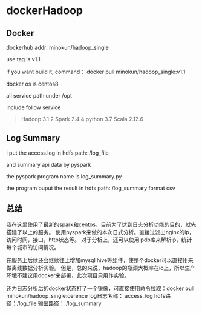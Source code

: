 # dockerHadoop
## Docker 
dockerhub addr:  minokun/hadoop_single

use tag is v1.1

if you want build it, command： docker pull minokun/hadoop_single:v1.1

docker os is centos8 

all service path under /opt

include follow service

> Hadoop 3.1.2
> Spark 2.4.4
> python 3.7
> Scala 2.12.6

## Log Summary
i put the access.log in hdfs path: /log_file

and summary api data by pyspark

the pyspark program name is log_summary.py

the program ouput the result in hdfs path: /log_summary format csv

## 总结 
我在这里使用了最新的spark和centos，目前为了达到日志分析功能的目的，就先搭建了以上的服务。
使用pyspark来做的本次日式分析。直接过滤出nginx的ip，访问时间，接口，http状态等。
对于分析上，还可以使用ipdb库来解析ip，统计每个城市的访问情况。

在服务上后续还会继续往上增加mysql hive等组件，使整个docker可以直接用来做离线数据分析实验。
但是，总的来说，hadoop的瓶颈大概率在io上，所以生产环境不建议用docker来部署，此次项目只用作实验。

还为日志分析后的docker状态打了一个镜像，可直接使用命令拉取：docker pull minokun/hadoop_single:cerence
log日志名称： access_log hdfs路径：/log_file
输出路径： /log_summary
